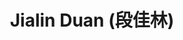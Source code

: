 ---
layout: profile
title: Jialin Duan (段佳林)
description: 
img: assets/img/jialin_duan.jpg
redirect:
year: 2024
category: PhD Students
email: sjtu7598196@sjtu.edu.cn
github_username: 
---